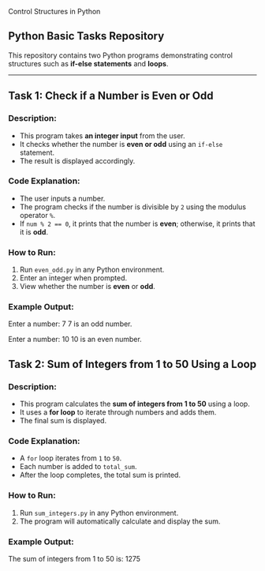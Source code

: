Control Structures in Python

## Python Basic Tasks Repository  
This repository contains two Python programs demonstrating control structures such as **if-else statements** and **loops**.

---

## Task 1: Check if a Number is Even or Odd
### Description:
- This program takes **an integer input** from the user.
- It checks whether the number is **even or odd** using an `if-else` statement.
- The result is displayed accordingly.

### Code Explanation:
- The user inputs a number.
- The program checks if the number is divisible by `2` using the modulus operator `%`.
- If `num % 2 == 0`, it prints that the number is **even**; otherwise, it prints that it is **odd**.

### How to Run:
1. Run `even_odd.py` in any Python environment.
2. Enter an integer when prompted.
3. View whether the number is **even** or **odd**.

### Example Output:
Enter a number: 7
7 is an odd number.

Enter a number: 10
10 is an even number.




## Task 2: Sum of Integers from 1 to 50 Using a Loop
### Description:
- This program calculates the **sum of integers from 1 to 50** using a loop.
- It uses a **for loop** to iterate through numbers and adds them.
- The final sum is displayed.

### Code Explanation:
- A `for` loop iterates from `1` to `50`.
- Each number is added to `total_sum`.
- After the loop completes, the total sum is printed.

### How to Run:
1. Run `sum_integers.py` in any Python environment.
2. The program will automatically calculate and display the sum.

### Example Output:
The sum of integers from 1 to 50 is: 1275


